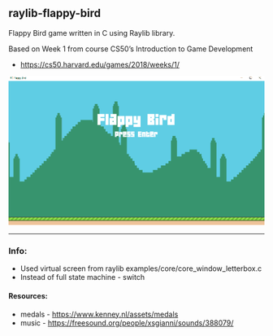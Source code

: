## raylib-flappy-bird

Flappy Bird game written in C using Raylib library.

Based on Week 1 from course CS50’s Introduction to Game Development

* https://cs50.harvard.edu/games/2018/weeks/1/


![menu](docs/flappy.gif)

---

### Info:

* Used virtual screen from raylib examples/core/core_window_letterbox.c 
* Instead of full state machine - switch

#### Resources:

* medals - https://www.kenney.nl/assets/medals
* music - https://freesound.org/people/xsgianni/sounds/388079/
